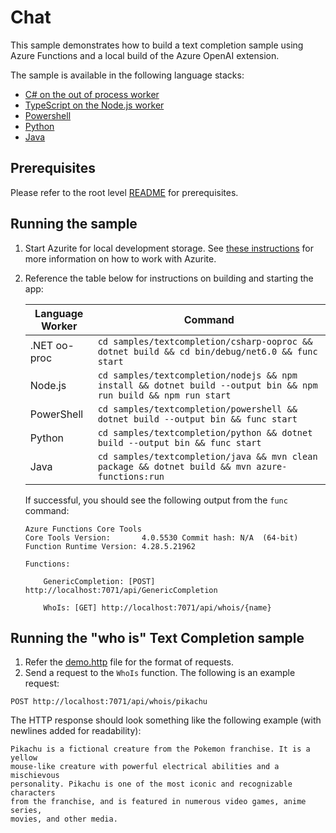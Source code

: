 # Chat

This sample demonstrates how to build a text completion sample using Azure Functions and a local build of the Azure OpenAI extension.

The sample is available in the following language stacks:

* [C# on the out of process worker](csharp-ooproc)
* [TypeScript on the Node.js worker](nodejs)
* [Powershell](powershell)
* [Python](python)
* [Java](java)

## Prerequisites

Please refer to the root level [README](../../README.md#requirements) for prerequisites.

## Running the sample

1. Start Azurite for local development storage. See [these instructions](https://learn.microsoft.com/azure/storage/common/storage-use-azurite) for more information on how to work with Azurite.
2. Reference the table below for instructions on building and starting the app:

    | Language Worker | Command |
    | --------------- | ------- |
    | .NET oo-proc | `cd samples/textcompletion/csharp-ooproc && dotnet build && cd bin/debug/net6.0 && func start` |
    | Node.js | `cd samples/textcompletion/nodejs && npm install && dotnet build --output bin && npm run build && npm run start` |
    | PowerShell | `cd samples/textcompletion/powershell && dotnet build --output bin && func start` |
    | Python | `cd samples/textcompletion/python && dotnet build --output bin && func start` |
    | Java | `cd samples/textcompletion/java && mvn clean package && dotnet build && mvn azure-functions:run` |

    If successful, you should see the following output from the `func` command:

    ```text
    Azure Functions Core Tools
    Core Tools Version:       4.0.5530 Commit hash: N/A  (64-bit)
    Function Runtime Version: 4.28.5.21962

    Functions:

        GenericCompletion: [POST] http://localhost:7071/api/GenericCompletion

        WhoIs: [GET] http://localhost:7071/api/whois/{name}
    ```

## Running the "who is" Text Completion sample

1. Refer the [demo.http](demo.http) file for the format of requests.
1. Send a request to the `WhoIs` function. The following is an example request:

```http
POST http://localhost:7071/api/whois/pikachu
```

The HTTP response should look something like the following example (with newlines added for readability):

```text
Pikachu is a fictional creature from the Pokemon franchise. It is a yellow
mouse-like creature with powerful electrical abilities and a mischievous
personality. Pikachu is one of the most iconic and recognizable characters
from the franchise, and is featured in numerous video games, anime series,
movies, and other media.
```
